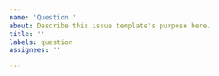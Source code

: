 ```yaml
---
name: 'Question '
about: Describe this issue template's purpose here.
title: ''
labels: question
assignees: ''

---
```



